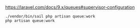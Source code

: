 https://laravel.com/docs/9.x/queues#supervisor-configuration

`./vendor/bin/sail php artisan queue:work`  
`php artisan queue:work`  
